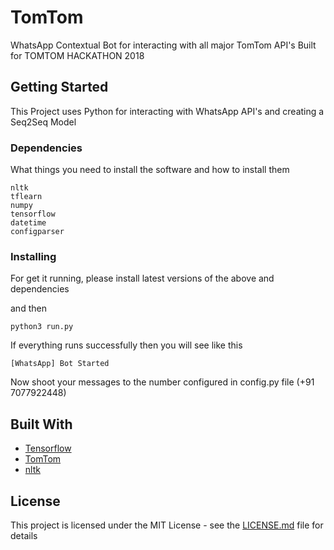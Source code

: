 # TomTom

WhatsApp Contextual Bot for interacting with all major TomTom API's
Built for TOMTOM HACKATHON 2018

## Getting Started

This Project uses Python for interacting with WhatsApp API's and creating a Seq2Seq Model

### Dependencies

What things you need to install the software and how to install them

```
nltk
tflearn
numpy
tensorflow
datetime
configparser
```

### Installing

For get it running, please install latest versions of the above and dependencies

and then

```
python3 run.py
```

If everything runs successfully then you will see like this

```
[WhatsApp] Bot Started
```

Now shoot your messages to the number configured in config.py file (+91 7077922448)


## Built With

* [Tensorflow](http://www.tensorflow.org/)
* [TomTom](https://developer.tomtom.com)
* [nltk](https://www.nltk.org/)


## License

This project is licensed under the MIT License - see the [LICENSE.md](LICENSE.md) file for details
